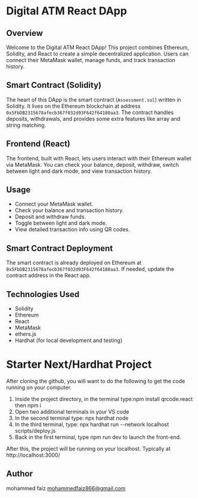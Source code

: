 # Digital ATM React DApp 

## Overview

Welcome to the Digital ATM React DApp! This project combines Ethereum, Solidity, and React to create a simple decentralized application. Users can connect their MetaMask wallet, manage funds, and track transaction history.

## Smart Contract (Solidity)

The heart of this DApp is the smart contract (`Assessment.sol`) written in Solidity. It lives on the Ethereum blockchain at address `0x5FbDB2315678afecb367f032d93F642f64180aa3`. The contract handles deposits, withdrawals, and provides some extra features like array and string matching.

## Frontend (React)

The frontend, built with React, lets users interact with their Ethereum wallet via MetaMask. You can check your balance, deposit, withdraw, switch between light and dark mode, and view transaction history.

## Usage

- Connect your MetaMask wallet.
- Check your balance and transaction history.
- Deposit and withdraw funds.
- Toggle between light and dark mode.
- View detailed transaction info using QR codes.

## Smart Contract Deployment

The smart contract is already deployed on Ethereum at `0x5FbDB2315678afecb367f032d93F642f64180aa3`. If needed, update the contract address in the React app.

## Technologies Used

- Solidity
- Ethereum
- React
- MetaMask
- ethers.js
- Hardhat (for local development and testing)

# Starter Next/Hardhat Project

After cloning the github, you will want to do the following to get the code running on your computer.

1. Inside the project directory, in the terminal type:npm install qrcode.react then  npm i
2. Open two additional terminals in your VS code
3. In the second terminal type: npx hardhat node
4. In the third terminal, type: npx hardhat run --network localhost scripts/deploy.js
5. Back in the first terminal, type npm run dev to launch the front-end.

After this, the project will be running on your localhost. 
Typically at http://localhost:3000/

## Author

mohammed faiz
mohammedfaiz866@gmail.com
